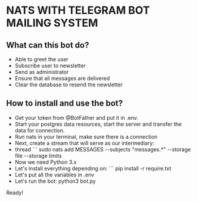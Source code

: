 # NATS WITH TELEGRAM BOT MAILING SYSTEM

## What can this bot do?
* Able to greet the user
* Subscribe user to newsletter
* Send as administrator
* Ensure that all messages are delivered
* Clear the database to resend the newsletter

## How to install and use the bot?
* Get your token from @BotFather and put it in .env.
* Start your postgres data resources, start the server and transfer the data for connection.
* Run nats in your terminal, make sure there is a connection
* Next, create a stream that will serve as our intermediary:
* thread ``` sudo nats add MESSAGES --subjects "messages.*" --storage file --storage limits
* Now we need Python 3.x
* Let's install everything depending on: ``` pip install -r require.txt
* Let's put all the variables in .env
* Let's run the bot: python3 bot.py

Ready!